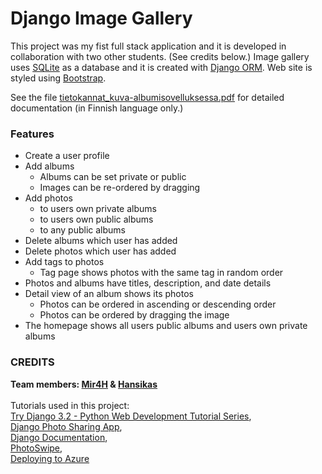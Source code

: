 ﻿# Django Image Gallery

This project was my fist full stack application and it is developed in collaboration with two other students. (See credits below.) Image gallery uses [SQLite](https://www.sqlite.org/index.html) as a database and it is created with [Django ORM](https://opensource.com/article/17/11/django-orm). Web site is styled using [Bootstrap](https://getbootstrap.com/).  

See the file [tietokannat_kuva-albumisovelluksessa.pdf](https://github.com/nina20126/Django_Image_Gallery/blob/main/tietokannat_kuva-albumisovelluksessa.pdf) for detailed documentation (in Finnish language only.)

### Features

* Create a user profile
* Add albums
  * Albums can be set private or public
  * Images can be re-ordered by dragging
* Add photos
  * to users own private albums
  * to users own public albums
  * to any public albums
* Delete albums which user has added
* Delete photos which user has added
* Add tags to photos
  * Tag page shows photos with the same tag in random order
* Photos and albums have titles, description, and date details
* Detail view of an album shows its photos
  * Photos can be ordered in ascending or descending order
  * Photos can be ordered by dragging the image
* The homepage shows all users public albums and users own private albums

### CREDITS
**Team members: [Mir4H](https://github.com/Mir4H) & [Hansikas](https://github.com/hansikas)**  
<br>
Tutorials used in this project:  
[Try Django 3.2 - Python Web Development Tutorial Series](https://www.youtube.com/playlist?list=PLEsfXFp6DpzRMby_cSoWTFw8zaMdTEXgL),  
[Django Photo Sharing App](https://github.com/hansikas),  
[Django Documentation](https://docs.djangoproject.com/en/3.2/topics/auth/default/),  
[PhotoSwipe](https://photoswipe.com/),  
[Deploying to Azure](https://www.youtube.com/watch?v=D6Wyk9q2JM0)

